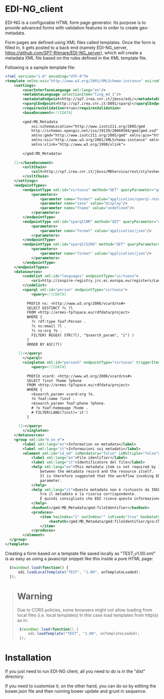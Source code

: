 EDI-NG_client
=============
EDI-NG is a configurable HTML form page generator.
Its purpose is to provide advanced forms with validation features in order to create geo-metadata.

Form pages are defined using XML files called templates.
Once the form is filled in, it gets posted to a back end (namely EDI-NG_server, https://github.com/SP7-Ritmare/EDI-NG_server), which will create a metadata XML file based on the rules defined in the XML template file.

Following is a sample template file:
```xml
<?xml version="1.0" encoding="UTF-8"?>
<template xmlns:xsi="http://www.w3.org/2001/XMLSchema-instance" xsi:noNamespaceSchemaLocation="edi_template.xsd">
    <settings>
        <userInterfaceLanguage xml:lang="en"/>
        <metadataLanguage selectionItem="ling_md_1"/>
        <metadataEndpoint>http://sp7.irea.cnr.it/jboss/edi/</metadataEndpoint>
        <sparqlEndpoint>http://sp7.irea.cnr.it:8891/sparql</sparqlEndpoint>
        <requiresValidation>true</requiresValidation>
        <baseDocument><![CDATA[
      
        <gmd:MD_Metadata
            xsi:schemaLocation="http://www.isotc211.org/2005/gmd
            http://schemas.opengis.net/iso/19139/20060504/gmd/gmd.xsd"
            xmlns:gmd="http://www.isotc211.org/2005/gmd" xmlns:gco="http://www.isotc211.org/2005/gco"
            xmlns:xsi="http://www.w3.org/2001/XMLSchema-instance" xmlns:gml="http://www.opengis.net/gml"
            xmlns:xlink="http://www.w3.org/1999/xlink">
    
        </gmd:MD_Metadata>
      
    ]]></baseDocument>
        <xsltChain>
            <xslt>http://sp7.irea.cnr.it/jboss/MDService/rest/stylesheet_1.xsl?version=1.00</xslt>
        </xsltChain>
    </settings>
    <endpointTypes>
        <endpointType xml:id="virtuoso" method="GET" queryParameter="query">
            <parameters>
                <parameter name="format" value="application/sparql-results+json"/>
                <parameter name="save" value="display"/>
                <parameter name="fname" value="undefined"/>
            </parameters>
        </endpointType>
        <endpointType xml:id="sparqlCNR" method="GET" queryParameter="query">
            <parameters>
                <parameter name="format" value="application/json"/>
            </parameters>
        </endpointType>
        <endpointType xml:id="sparqlCSIRO" method="GET" queryParameter="query">
            <parameters>
                <parameter name="format" value="application/json"/>
            </parameters>
        </endpointType>
    </endpointTypes>
    <datasources>
        <codelist xml:id="languages" endpointType="virtuoso">
            <uri>http://inspire-registry.jrc.ec.europa.eu/registers/Languages/items</uri>
        </codelist>
        <sparql xml:id="person" endpointType="virtuoso">
            <query><![CDATA[
        
          PREFIX ns: <http://www.w3.org/2006/vcard/ns#>
          SELECT DISTINCT ?c ?l
          FROM <http://ermes-fp7space.eu/rdfdata/project>
          WHERE {
            ?c rdf:type foaf:Person .
            ?c ns:email ?l .
            ?c ns:org ?o .
            FILTER( REGEX( STR(?l), "$search_param", "i") )
          }
          ORDER BY ASC(?l)
        
      ]]></query>
        </sparql>
        <singleton xml:id="personS" endpointType="virtuoso" triggerItem="md_resp_1_uri">
            <query><![CDATA[
        
          PREFIX vcard: <http://www.w3.org/2006/vcard/ns#>
          SELECT ?inst ?home ?phone
          FROM <http://ermes-fp7space.eu/rdfdata/project>
          WHERE {
            <$search_param> vcard:org ?o.
            ?o foaf:name ?inst .
            <$search_param> foaf:phone ?phone.
            # ?o foaf:homepage ?home .
            # FILTER(LANG(?inst)='it')
          }
        
      ]]></query>
        </singleton>
    </datasources>
    <group xml:id="m_on_m">
        <label xml:lang="en">Information on metadata</label>
        <label xml:lang="it">Informazioni sui metadati</label>
        <element xml:id="id_md" isMandatory="false" isMultiple="false">
            <label xml:lang="en">File identifier</label>
            <label xml:lang="it">Identificatore del file</label>
            <help xml:lang="en">This metadata item is not required by INSPIRE but is useful to draw the correspondence
                between the metadata record and the resource itself.
                It is therefore suggested that the workflow invoking EDI provides this piece of information as a request
                parameter.
            </help>
            <help xml:lang="it">Questo metadato non è richiesto da INSPIRE ma è utile per tracciare la corrispondenza
                tra il metadato e la risorsa corrispondente.
                É quindi consigliato che EDI riceva questa informazione come parametro della richiesta.
            </help>
            <hasRoot>/gmd:MD_Metadata/gmd:fileIdentifier</hasRoot>
            <produces>
                <item hasIndex="1" outIndex="" isFixed="true" hasDatatype="string">
                    <hasPath>/gmd:MD_Metadata/gmd:fileIdentifier/gco:CharacterString</hasPath>
                </item>
            </produces>
        </element>
  </group>
</template>
```

Creating a form based on a template file saved locally as "TEST_v1.00.xml" is as easy as using a javascript snippet like this inside a pure HTML page:
```javascript
  $(window).load(function() {
      edi.loadLocalTemplate("TEST", "1.00", onTemplateLoaded);
  });
```
> # Warning
> Due to CORS policies, some browsers might not allow loading from local files (i.e. local templates)
> In this case load templates from http(s) as in:
>```javascript
>  $(window).load(function() {
>      edi.loadTemplate("TEST", "1.00", onTemplateLoaded);
>  });
>```

# Installation
If you just need to run EDI-NG client, all you need to do is in the "dist" directory.

If you need to customise it, on the other hand, you can do so by editing the bower.json file and then running bower update and grunt in sequence.